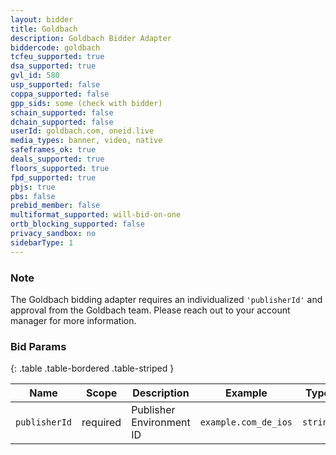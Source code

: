 ```yaml
---
layout: bidder
title: Goldbach
description: Goldbach Bidder Adapter
biddercode: goldbach
tcfeu_supported: true
dsa_supported: true
gvl_id: 580
usp_supported: false
coppa_supported: false
gpp_sids: some (check with bidder)
schain_supported: false
dchain_supported: false
userId: goldbach.com, oneid.live
media_types: banner, video, native
safeframes_ok: true
deals_supported: true
floors_supported: true
fpd_supported: true
pbjs: true
pbs: false
prebid_member: false
multiformat_supported: will-bid-on-one
ortb_blocking_supported: false
privacy_sandbox: no
sidebarType: 1
---
```

### Note

The Goldbach bidding adapter requires an individualized `'publisherId'` and approval from the Goldbach team. Please reach out to your account manager for more information.

### Bid Params

{: .table .table-bordered .table-striped }

| Name          | Scope    | Description              | Example                   | Type      |
|---------------|----------|--------------------------|---------------------------|-----------|
| `publisherId` | required | Publisher Environment ID | `example.com_de_ios`      |  `string` |
